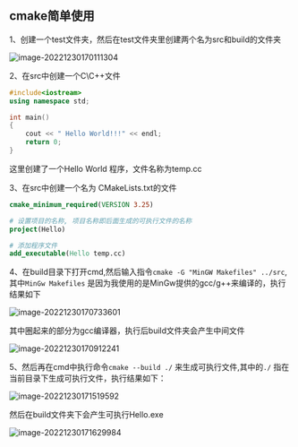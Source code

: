 ## cmake简单使用

1、创建一个test文件夹，然后在test文件夹里创建两个名为src和build的文件夹

![image-20221230170111304](https://img2023.cnblogs.com/blog/2213660/202212/2213660-20221230170111870-602003656.png)

2、在src中创建一个C\C++文件

```c++
#include<iostream>
using namespace std;

int main()
{
    cout << " Hello World!!!" << endl;
    return 0;
}
```

这里创建了一个Hello World 程序，文件名称为temp.cc

3、在src中创建一个名为 CMakeLists.txt的文件

```cmake
cmake_minimum_required(VERSION 3.25)

# 设置项目的名称, 项目名称即后面生成的可执行文件的名称
project(Hello)

# 添加程序文件
add_executable(Hello temp.cc)

```

4、在build目录下打开cmd,然后输入指令`cmake -G "MinGW Makefiles" ../src`,其中`MinGw Makefiles` 是因为我使用的是MinGw提供的gcc/g++来编译的，执行结果如下

![image-20221230170733601](https://img2023.cnblogs.com/blog/2213660/202212/2213660-20221230170733729-95642413.png)

其中圈起来的部分为gcc编译器，执行后build文件夹会产生中间文件

![image-20221230170912241](https://img2023.cnblogs.com/blog/2213660/202212/2213660-20221230170912362-938668674.png)

5、然后再在cmd中执行命令`cmake --build ./` 来生成可执行文件,其中的`./` 指在当前目录下生成可执行文件，执行结果如下：

![image-20221230171519592](https://img2023.cnblogs.com/blog/2213660/202212/2213660-20221230171519610-1929131161.png)

然后在build文件夹下会产生可执行Hello.exe

![image-20221230171629984](https://img2023.cnblogs.com/blog/2213660/202212/2213660-20221230171630038-229095625.png)

